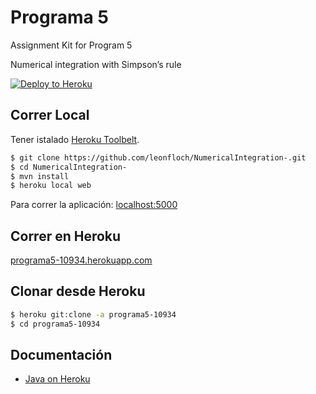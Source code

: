 # Programa 5

Assignment Kit for Program 5

Numerical integration with Simpson’s rule

[![Deploy to Heroku](https://www.herokucdn.com/deploy/button.png)](https://heroku.com/deploy)

## Correr Local

Tener istalado [Heroku Toolbelt](https://toolbelt.heroku.com/).

```sh
$ git clone https://github.com/leonfloch/NumericalIntegration-.git
$ cd NumericalIntegration-
$ mvn install
$ heroku local web
```

Para correr la aplicación: [localhost:5000](http://localhost:5000/)

## Correr en Heroku

[programa5-10934.herokuapp.com](https://programa5-10934.herokuapp.com)



## Clonar desde Heroku

```sh
$ heroku git:clone -a programa5-10934
$ cd programa5-10934
```

## Documentación

- [Java on Heroku](https://devcenter.heroku.com/categories/java)
